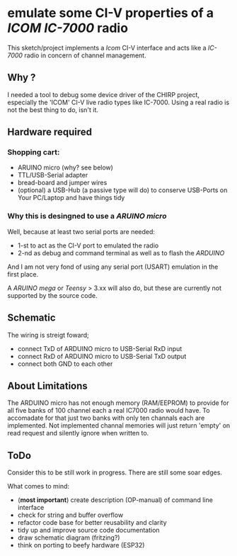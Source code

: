 # emulate some CI-V properties of a _ICOM IC-7000_ radio

This sketch/project implements a _Icom_ CI-V interface and acts like a _IC-7000_ radio in concern of channel management.

## Why ?

I needed a tool to debug some device driver of the CHIRP project, especially the 'ICOM' CI-V live radio types like IC-7000.
Using a real radio is not the best thing to do, isn't it.

## Hardware required

### Shopping cart:

* ARUINO micro (why? see below) 
* TTL/USB-Serial adapter
* bread-board and jumper wires
* (optional) a USB-Hub (a passive type will do)  to conserve USB-Ports on Your PC/Laptop and have things tidy 
    
    
### Why this is desingned to use a _ARUINO_ _micro_

Well, because at least two serial ports are needed:  

* 1-st to act as the CI-V port to emulated the radio
* 2-nd as debug and command terminal as well as to flash the _ARDUINO_ 

And I am not very fond of using any serial port (USART) emulation in the first place.

A _ARUINO_ _mega_ or _Teensy_ > 3.xx will also do, but these are currently not supported by the source code.

## Schematic

The wiring is streigt foward;

* connect TxD of ARDUINO micro to USB-Serial RxD input 
* connect RxD of ARDUINO micro to USB-Serial TxD output
* connect both GND to each other
    
## About Limitations

The ARDUINO micro has not enough memory (RAM/EEPROM) to provide for all five banks of 100 channel each a real 
IC7000 radio would have. To accomadate for that just two banks with only ten channals each are implemented. 
Not implemented channal memories will just return 'empty' on read request and silently ignore when written to.
    
## ToDo

Consider this to be still work in progress. There are still some soar edges. 

What comes to mind:

* (__most important__) create description (OP-manual) of command line interface
* check for string and buffer overflow
* refactor code base for better reusability and clarity  
* tidy up and improve source code documentation
* draw schematic diagram (fritzing?)
* think on porting to beefy hardware (ESP32)

